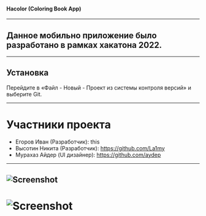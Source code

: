 #### Hacolor (Coloring Book App)

---

## Данное мобильно приложение было разработано в рамках хакатона 2022.

---

## Установка
Перейдите в «Файл - Новый - Проект из системы контроля версий» и выберите Git.

---
# Участники проекта
- Егоров Иван (Разработчик): this
- Высотин Никита (Разработчик): https://github.com/La1my
- Мурахаз Айдер  (UI дизайнер): https://github.com/aydep

---
![Screenshot](/screenshots/screenshot1.png)
---
![Screenshot](/screenshots/screenshot2.png)
=============================
